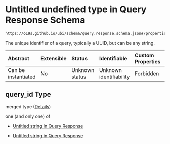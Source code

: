 # Untitled undefined type in Query Response Schema

```txt
https://o19s.github.io/ubi/schema/query.response.schema.json#/properties/query_id
```

The unique identifier of a query, typically a UUID, but can be any string.

| Abstract            | Extensible | Status         | Identifiable            | Custom Properties | Additional Properties | Access Restrictions | Defined In                                                                                  |
| :------------------ | :--------- | :------------- | :---------------------- | :---------------- | :-------------------- | :------------------ | :------------------------------------------------------------------------------------------ |
| Can be instantiated | No         | Unknown status | Unknown identifiability | Forbidden         | Allowed               | none                | [query.response.schema.json\*](../../out/query.response.schema.json "open original schema") |

## query\_id Type

merged type ([Details](query-1-properties-query_id.md))

one (and only one) of

* [Untitled string in Query Response](query-1-properties-query_id-oneof-0.md "check type definition")

* [Untitled string in Query Response](query-1-properties-query_id-oneof-1.md "check type definition")

